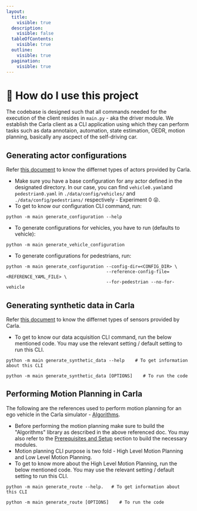 ```yaml
---
layout:
  title:
    visible: true
  description:
    visible: false
  tableOfContents:
    visible: true
  outline:
    visible: true
  pagination:
    visible: true
---
```


# 🏃 How do I use this project

The codebase is designed such that all commands needed for the execution of the client resides in `main.py` - aka the driver module. We establish the Carla client as a CLI application using which they can perform tasks such as data annotaion, automation, state estimation, OEDR, motion planning, basically any ascpect of the self-driving car.

## Generating actor configurations

Refer [this document](https://carla.readthedocs.io/en/latest/core\_actors/) to know the differnet types of actors provided by Carla.

* Make sure you have a base configuration for any actor defined in the designated directory. In our case, you can find `vehicle0.yaml`and `pedestrian0.yaml` in `./data/config/vehicles/` and `./data/config/pedestrians/` respectively - Experiment 0 😝.
* To get to know our configuration CLI command, run:

```
python -m main generate_configuration --help 
```

* To generate configurations for vehicles, you have to run (defaults to vehicle):

```
python -m main generate_vehicle_configuration
```

* To generate configurations for pedestrians, run:

```
python -m main generate_configuration --config-dir=<CONFIG_DIR> \
                                      --reference-config-file=<REFERENCE_YAML_FILE> \
                                      --for-pedestrian --no-for-vehicle 
```

## Generating synthetic data in Carla

Refer [this document](https://carla.readthedocs.io/en/latest/core\_sensors/) to know the differnet types of sensors provided by Carla.

* To get to know our data acquisition CLI command, run the below mentioned code. You may use the relevant setting / default setting to run this CLI.

```
python -m main generate_synthetic_data --help    # To get information about this CLI

python -m main generate_synthetic_data [OPTIONS]    # To run the code
```

## Performing Motion Planning in Carla

The following are the references used to perform motion planning for an ego vehicle in the Carla simulator - [Algorithms](https://github.com/NikhilKamathB/Algorithms/blob/main/README.md).

* Before performing the motion planning make sure to build the "Algorithms" library as described in the above referenced doc. You may also refer to the [Prerequisites and Setup](prerequisites-and-setup.md) section to build the necessary modules.
* Motion planning CLI purpose is two fold - High Level Motion Planning and Low Level Motion Planning.
* To get to know more about the High Level Motion Planning, run the below mentioned code. You may use the relevant setting / default setting to run this CLI.

```
python -m main generate_route --help.   # To get information about this CLI

python -m main generate_route [OPTIONS]    # To run the code
```
